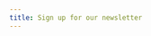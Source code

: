 ```yaml
---
title: Sign up for our newsletter
---
```


<div style="width: 100%; overflow: hidden; border-radius: 16px; margin-top: 2rem; overflow: hidden;">
<script type="text/javascript" src="https://form.jotform.com/jsform/240034897085158"></script>
</div>
